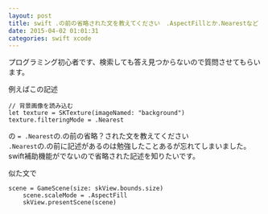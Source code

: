```yaml
---
layout: post
title: swift .の前の省略された文を教えてください　.AspectFillとか.Nearestなど
date: 2015-04-02 01:01:31
categories: swift xcode
---
```

<!-- {% raw %} -->
<p>プログラミング初心者です、検索しても答え見つからないので質問させてもらいます。</p>

<p>例えばこの記述</p>

<pre><code>// 背景画像を読み込む
let texture = SKTexture(imageNamed: "background")
texture.filteringMode = .Nearest
</code></pre>

<p>の <code>= .Nearest</code>の.の前の省略？された文を教えてください<br>
  <code>.Nearest</code>の.の前に記述があるのは勉強したことあるが忘れてしまいました。<br>
swift補助機能がでないので省略された記述を知りたいです。</p>

<p>似た文で</p>

<pre><code>scene = GameScene(size: skView.bounds.size)
    scene.scaleMode = .AspectFill
    skView.presentScene(scene)
</code></pre>
<!-- {% endraw %} -->
